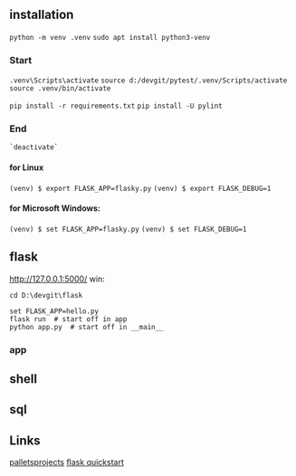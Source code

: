 ## installation

`python -m venv .venv`
`sudo apt install python3-venv`

### Start
`.venv\Scripts\activate`
`source d:/devgit/pytest/.venv/Scripts/activate`
`source .venv/bin/activate`


`pip install -r requirements.txt`
`pip install -U pylint`

### End
    `deactivate`

#### for Linux
`(venv) $ export FLASK_APP=flasky.py`
`(venv) $ export FLASK_DEBUG=1`
#### for Microsoft Windows:
`(venv) $ set FLASK_APP=flasky.py`
`(venv) $ set FLASK_DEBUG=1`

## flask
http://127.0.0.1:5000/
win:
```
cd D:\devgit\flask

set FLASK_APP=hello.py
flask run  # start off in app
python app.py  # start off in __main__
```
### app


## shell


## sql

## Links
[palletsprojects](https://flask.palletsprojects.com/en/1.1.x/)
[flask quickstart](https://flask.palletsprojects.com/en/1.1.x/quickstart/)
[]()


